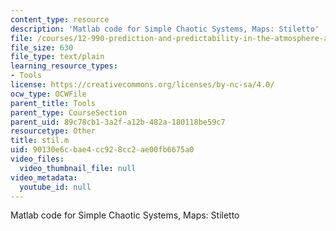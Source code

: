 ```yaml
---
content_type: resource
description: 'Matlab code for Simple Chaotic Systems, Maps: Stiletto'
file: /courses/12-990-prediction-and-predictability-in-the-atmosphere-and-oceans-spring-2003/90130e6cbae4cc928cc2ae00fb6675a0_stil.m
file_size: 630
file_type: text/plain
learning_resource_types:
- Tools
license: https://creativecommons.org/licenses/by-nc-sa/4.0/
ocw_type: OCWFile
parent_title: Tools
parent_type: CourseSection
parent_uid: 89c78cb1-3a2f-a12b-482a-180118be59c7
resourcetype: Other
title: stil.m
uid: 90130e6c-bae4-cc92-8cc2-ae00fb6675a0
video_files:
  video_thumbnail_file: null
video_metadata:
  youtube_id: null
---
```

Matlab code for Simple Chaotic Systems, Maps: Stiletto